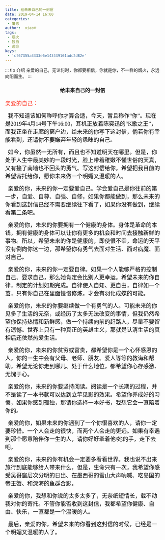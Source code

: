 ```yaml
--- 
title: 给未来自己的一封信
date: 2019-04-14 16:00
categories: 
 - 情感
author:  xiao💗
tags: 
 - 烟火
 - 独白
 - 远方
keys:
 - 'cf67355a3333e6e143439161adc2d82e'
---
```

::: tip 介绍
亲爱的自己，无论何时，你都要相信，你就是你，不一样的烟火，永远向阳而生。
:::
<center>
	<h3>
		给未来自己的一封信
	</h3>
</center>

<font face="仿宋" size=4.5 color=#f32>亲爱的自己：</font>

​ <font face="仿宋" size=4 color=Black>&nbsp;&nbsp;我不知道该如何称呼你才算合适，今天，暂且称作“你”。现在是2019年4月14号下午16:00，耳机正放着陈奕迅的“K歌之王”，而我正坐在走廊的窗户边，给未来的你写下这封信，倘若你有幸能看到，还请你不要嫌弃年轻的愚昧的自己。</font>

​ <font face="仿宋" size=4 color=Black>&nbsp;&nbsp;如今，你虽然一无所有，而且也不知道明天在哪里。但是，你处于人生中最美妙的一段时光，脸上带着稚嫩不懂世俗的天真，又有撞了南墙也不回头的勇气。写这封信给你，希望把我目前的希望寄托给你，愿你未来做一个明媚又温暖的人。</font>

​ <font face="仿宋" size=4 color=Black>&nbsp;&nbsp;亲爱的你，未来的你一定要爱自己。学会爱自己是你往前的第一步，自爱、自尊、自强、自修，如果你都能做到，那么未来的你看到这封信已经不需要继续往下看了，如果你没有做到，继续看第二条吧。</font>

​ <font face="仿宋" size=4 color=Black>&nbsp;&nbsp;亲爱的你，未来的你要拥有一个健康的身体。身体是革命的本钱，拥有健康的身体可以让你有更多的机会和时间去接触新鲜的事物。所以，希望未来的你是健康的，即使很不幸，命运的天平没有倒向你这一边，那希望你有勇气去面对生活、面对病魔、面对自己。</font>

​ <font face="仿宋" size=4 color=Black>&nbsp;&nbsp;亲爱的你，未来的你一定要自律。如果一个人能够严格的控制自己、要求自己，那么她肯定会比别人更幸运。希望未来的你自律，制定的计划如期完成。自律使人自知、更自由，自律如一个茧，只有你自己在里面慢慢修炼，才会有羽化成蝶的可能。</font>

​ <font face="仿宋" size=4 color=Black>&nbsp;&nbsp;亲爱的你，未来的你要继续做一个有勇气的人。可能未来的你见多了生活的无奈，或经历了太多无法改变的事情，但我仍然希望你保持热情和新鲜感，做一个持续向前的赶路人，尽量不要留有遗憾。世界上只有一种真正的英雄主义，那就是认清生活的真相后还依然热爱生活。</font>

​ <font face="仿宋" size=4 color=Black>&nbsp;&nbsp;亲爱的你，未来的你贫穷或富贵，都希望你是一个心怀感恩的人。你的一生中会有父母、老师、朋友、爱人等等的教诲和帮助，希望无论你走到哪儿、处于什么地位，都希望你心存感激、无愧于心。</font>

​ <font face="仿宋" size=4 color=Black>&nbsp;&nbsp;亲爱的你，未来的你要坚持阅读。阅读是一个长期的过程，并不是读了一本书就可以达到立竿见影的效果。希望你养成好的习惯，如果你感到孤独，那请你选择一本好书，我想它会一直陪着你的。</font>

​ <font face="仿宋" size=4 color=Black>&nbsp;&nbsp;亲爱的你，如果未来的你遇到了一个你很喜欢的人，请你一定要珍惜。一个人会走的很快，而两个人会走的更远。如果有幸遇到那个愿意陪伴你一生的人，请你好好牵着他/她的手，走下去吧。</font>

​ <font face="仿宋" size=4 color=Black>&nbsp;&nbsp;亲爱的你，未来的你有机会一定要多看看世界。我也说不出来旅行到底能够给人带来什么，但是，生命只有一次，我希望你感受吴哥窟层次分明的日出、在墨西哥的雪山大声呐喊、吃岛国的帝王蟹、和深海的鱼群合影。</font>

​ <font face="仿宋" size=4 color=Black>&nbsp;&nbsp;亲爱的你，我想和你说的太多太多了，无奈纸短情长，载不动我对你的寄托。不管你能否收到这封信，我都希望你健康、自由、快乐，一直都是一个温暖的人。</font>

​ <font face="仿宋" size=4 color=Black>&nbsp;&nbsp;最后，亲爱的你，希望未来的你看到这封信的时候，已经是一个明媚又温暖的人了。</font>
